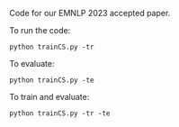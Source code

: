 Code for our EMNLP 2023 accepted paper.

To run the code: 
```
python trainCS.py -tr
```

To evaluate: 
```
python trainCS.py -te
```

To train and evaluate:
```
python trainCS.py -tr -te
```
